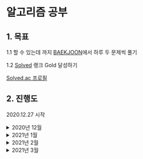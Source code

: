 # 알고리즘 공부

## 1. 목표

1.1 할 수 있는데 까지 [BAEKJOON](https://www.acmicpc.net/)에서 하루 두 문제씩 풀기

1.2 [Solved](https://solved.ac/) 랭크 Gold 달성하기

[Solved.ac 프로필](https://solved.ac/profile/kjs3829)   


## 2. 진행도

2020.12.27 시작

<details><summary>2020년 12월</summary>
<p>
<!--2020 12-->

| Sun  | Mon  | Thu  | Wed  | Thu  |                                                          Fri | Sat                                                          |
| ----: | ----: | ----: | ----: | ----: | -----------------------------------------------------------: | ------------------------------------------------------------: |
|      |      | **1** | **2** | **3** | **4** | **5** |
| **6** | **7** | **8** | **9** | **10** | **11** | **12** |
| **13** | **14** | **15** | **16** | **17** | **18** | **19** |
| **20** | **21** | **22** |                                                **23** | **24** | **25** | **26** |
| **27**<br />[BOJ 1032](https://www.acmicpc.net/problem/1032) | **28**<br />[BOJ 1157](https://www.acmicpc.net/problem/1157)<br />[BOJ 1110](https://www.acmicpc.net/problem/1110) | **29**<br />[BOJ 1236](https://www.acmicpc.net/problem/1236)<br />[BOJ 1252](https://www.acmicpc.net/problem/1252) | **30**<br />[BOJ 1268](https://www.acmicpc.net/problem/1268)<br />[BOJ 1259](https://www.acmicpc.net/problem/1259) | **31**<br />[BOJ 1296](https://www.acmicpc.net/problem/1296)<br />[BOJ 1312](https://www.acmicpc.net/problem/1312) |  |  |



</p>
</details>

<details><summary>2021년 1월</summary>
<p>
<!--2021 1-->

| Sun  | Mon  | Thu  | Wed  | Thu  |                                                          Fri | Sat                                                          |
| ----: | ----: | ----: | ----: | ----: | -----------------------------------------------------------: | ------------------------------------------------------------: |
|      |      |      |      |      | **1**<br />[BOJ 1356](https://www.acmicpc.net/problem/1356)<br />[BOJ 1357](https://www.acmicpc.net/problem/1357) | **2**<br />[BOJ 1924](https://www.acmicpc.net/problem/1924)<br />[BOJ 1977](https://www.acmicpc.net/problem/1977) |
| **3**<br />[BOJ 1010](https://www.acmicpc.net/problem/1010)<br />[BOJ 1018](https://www.acmicpc.net/problem/1018) | **4**<br />[BOJ 1037](https://www.acmicpc.net/problem/1037)<br />[BOJ 1059](https://www.acmicpc.net/problem/1059) | **5**<br />[BOJ 1546](https://www.acmicpc.net/problem/1546)<br />[BOJ 1453](https://www.acmicpc.net/problem/1453) | **6**<br />[BOJ 4796](https://www.acmicpc.net/problem/4796)<br />[BOJ 1063](https://www.acmicpc.net/problem/1063) | **7**<br />[BOJ 4949](https://www.acmicpc.net/problem/4949)<br />[BOJ 1002](https://www.acmicpc.net/problem/1002) | **8**<br />[BOJ 2839](https://www.acmicpc.net/problem/2839)<br />[BOJ 4344](https://www.acmicpc.net/problem/4344) | **9**<br />[BOJ 1015](https://www.acmicpc.net/problem/1015)<br />[BOJ 1021](https://www.acmicpc.net/problem/1021) |
| **10** | **11**<br />[BOJ 2714](https://www.acmicpc.net/problem/2714)<br />[BOJ 2748](https://www.acmicpc.net/problem/2748) | **12**<br />[BOJ 1149](https://www.acmicpc.net/problem/1149)<br />[BOJ 1309](https://www.acmicpc.net/problem/1309) | **13**<br />[BOJ 2847](https://www.acmicpc.net/problem/2847)<br />[BOJ 2607](https://www.acmicpc.net/problem/2607) | **14**<br />[BOJ 1495](https://www.acmicpc.net/problem/1495)<br />[BOJ 1463](https://www.acmicpc.net/problem/1463) | **15**<br />[BOJ 1920](https://www.acmicpc.net/problem/1920)<br />[BOJ 3986](https://www.acmicpc.net/problem/3986) | **16**<br />[BOJ 1181](https://www.acmicpc.net/problem/1181)<br />[BOJ 1158](https://www.acmicpc.net/problem/1158) |
| **17**<br />[BOJ 1316](https://www.acmicpc.net/problem/1316)<br />[BOJ 1427](https://www.acmicpc.net/problem/1427) | **18**<br />[BOJ 1520](https://www.acmicpc.net/problem/1520)<br />[BOJ 1064](https://www.acmicpc.net/problem/1064) | **19**<br />[BOJ 1764](https://www.acmicpc.net/problem/1764)<br />[BOJ 1978](https://www.acmicpc.net/problem/1978) |                                                       **20** | **21**<br />[BOJ 1005](https://www.acmicpc.net/problem/1005)<br />[BOJ 1003](https://www.acmicpc.net/problem/1003) | **22**<br />[BOJ 10815](https://www.acmicpc.net/problem/10815)<br />[BOJ 10816](https://www.acmicpc.net/problem/10816) | **23**<br />[BOJ 1783](https://www.acmicpc.net/problem/1783)<br />[BOJ 1789](https://www.acmicpc.net/problem/1789) |
| **24**<br />[BOJ 1292](https://www.acmicpc.net/problem/1292)<br />[BOJ 2217](https://www.acmicpc.net/problem/2217) | **25**<br />[BOJ 1011](https://www.acmicpc.net/problem/1011)<br />[BOJ 1013](https://www.acmicpc.net/problem/1013) | **26**<br />[BOJ 1004](https://www.acmicpc.net/problem/1004)<br />[BOJ 1051](https://www.acmicpc.net/problem/1051) |                                                       **27**<br />[BOJ 1072](https://www.acmicpc.net/problem/1072)<br />[BOJ 1057](https://www.acmicpc.net/problem/1057) | **28**<br />[BOJ 1094](https://www.acmicpc.net/problem/1094)<br />[BOJ 1436](https://www.acmicpc.net/problem/1436) | **29**<br />[BOJ 1026](https://www.acmicpc.net/problem/1026)<br />[BOJ 1049](https://www.acmicpc.net/problem/1049) | **30**<br />[BOJ 1065](https://www.acmicpc.net/problem/1065)<br />[BOJ 1120](https://www.acmicpc.net/problem/1120) |
| **31**<br />[BOJ 1475](https://www.acmicpc.net/problem/1475)<br />[BOJ 1205](https://www.acmicpc.net/problem/1205) |  |  |                                                              |  |  |  |



</p>
</details>


<details><summary>2021년 2월</summary>
<p>
<!--2021 2-->

| Sun  | Mon  | Thu  | Wed  | Thu  |                                                          Fri | Sat                                                          |
| ----: | ----: | ----: | ----: | ----: | -----------------------------------------------------------: | ------------------------------------------------------------: |
|      | **1**<br />[BOJ 10773](https://www.acmicpc.net/problem/10773)<br />[BOJ 5525](https://www.acmicpc.net/problem/5525) | **2**<br />[BOJ 1012](https://www.acmicpc.net/problem/1012)<br />[BOJ 1260](https://www.acmicpc.net/problem/1260) | **3** | **4**<br />[BOJ 4963](https://www.acmicpc.net/problem/4963)<br />[BOJ 2644](https://www.acmicpc.net/problem/2644) | **5**<br />[BOJ 1439](https://www.acmicpc.net/problem/1439)<br />[BOJ 1145](https://www.acmicpc.net/problem/1145) | **6**<br />[BOJ 1676](https://www.acmicpc.net/problem/1676)<br />[BOJ 1449](https://www.acmicpc.net/problem/1449) |
| **7**<br />[BOJ 1302](https://www.acmicpc.net/problem/1302)<br />[BOJ 1476](https://www.acmicpc.net/problem/1476) | **8**<br />[BOJ 11660](https://www.acmicpc.net/problem/11660)<br />[BOJ 7569](https://www.acmicpc.net/problem/7569) | **9**<br />[BOJ 1074](https://www.acmicpc.net/problem/1074)<br />[BOJ 1389](https://www.acmicpc.net/problem/1389) | **10**<br />[BOJ 1969](https://www.acmicpc.net/problem/1969)<br />[BOJ 2563](https://www.acmicpc.net/problem/2563) | **11**<br />[BOJ 3085](https://www.acmicpc.net/problem/3085)<br />[BOJ 2164](https://www.acmicpc.net/problem/2164) | **12**<br />[BOJ 9012](https://www.acmicpc.net/problem/9012)<br />[BOJ 10866](https://www.acmicpc.net/problem/10866) | **13**<br />[BOJ 2822](https://www.acmicpc.net/problem/2822)<br />[BOJ 2503](https://www.acmicpc.net/problem/2503) |
| **14**<br />[BOJ 11656](https://www.acmicpc.net/problem/11656)<br />[BOJ 17219](https://www.acmicpc.net/problem/17219) | **15**<br />[BOJ 2597](https://www.acmicpc.net/problem/2597)<br />[BOJ 1541](https://www.acmicpc.net/problem/1541) | **16**<br />[BOJ 1874](https://www.acmicpc.net/problem/1874)<br />[BOJ 13305](https://www.acmicpc.net/problem/13305) | **17**<br />[BOJ 1654](https://www.acmicpc.net/problem/1654)<br />[BOJ 17390](https://www.acmicpc.net/problem/17390) | **18**<br />[BOJ 1940](https://www.acmicpc.net/problem/1940)<br />[BOJ 1406](https://www.acmicpc.net/problem/1406) | **19**<br />[BOJ 2108](https://www.acmicpc.net/problem/2108)<br />[BOJ 10825](https://www.acmicpc.net/problem/10825) | **20**<br />[BOJ 1699](https://www.acmicpc.net/problem/1699)<br />[BOJ 1904](https://www.acmicpc.net/problem/1904)|
| **21**<br />[BOJ 2941](https://www.acmicpc.net/problem/2941)<br />[BOJ 10974](https://www.acmicpc.net/problem/10974)| **22**<br />[BOJ 1929](https://www.acmicpc.net/problem/1929)<br />[BOJ 2512](https://www.acmicpc.net/problem/2512)| **23**<br />[BOJ 1912](https://www.acmicpc.net/problem/1912)<br />[BOJ 11048](https://www.acmicpc.net/problem/11048)| **24** | **25**<br />[BOJ 1182](https://www.acmicpc.net/problem/1182)<br />[BOJ 1912](https://www.acmicpc.net/problem/1912)<br />[BOJ 2606](https://www.acmicpc.net/problem/2606)| **26**<br />[BOJ 10157](https://www.acmicpc.net/problem/10157)<br />[BOJ 14889](https://www.acmicpc.net/problem/14889)| **27** |
| **28**<br />[BOJ 11724](https://www.acmicpc.net/problem/11724)<br />[BOJ 15988](https://www.acmicpc.net/problem/15988)|  |  |  |  |  |  |



</p>
</details>


<details><summary>2021년 3월</summary>
<p>
<!--2021 3-->

| Sun  | Mon  | Thu  | Wed  | Thu  | Fri  | Sat  |
| ----:| ----:| ----:| ----:| ----:| ----:| ----:|
|      | **1**<br />[BOJ 1269](https://www.acmicpc.net/problem/1269)<br />[BOJ 15663](https://www.acmicpc.net/problem/15663)| **2**<br />[BOJ 2579](https://www.acmicpc.net/problem/2579)<br />[BOJ 11726](https://www.acmicpc.net/problem/11726)| **3**<br />[BOJ 5397](https://www.acmicpc.net/problem/5397)<br />[BOJ 11399](https://www.acmicpc.net/problem/11399)| **4**<br />[BOJ 1535](https://www.acmicpc.net/problem/1535)<br />[BOJ 1931](https://www.acmicpc.net/problem/1931)| **5** | **6** |
| **7** | **8** | **9** | **10** | **11** | **12** | **13** |
| **14** | **15** | **16** | **17** | **18** | **19** | **20** |
| **21** | **22** | **23** |**24** | **25** | **26** | **27** |
| **28** | **29** | **30** | **31**|  |  |  |



</p>
</details>